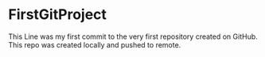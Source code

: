 # FirstGitProject
This Line was my first commit to the very first repository created on GitHub. This repo was created locally and pushed to remote.